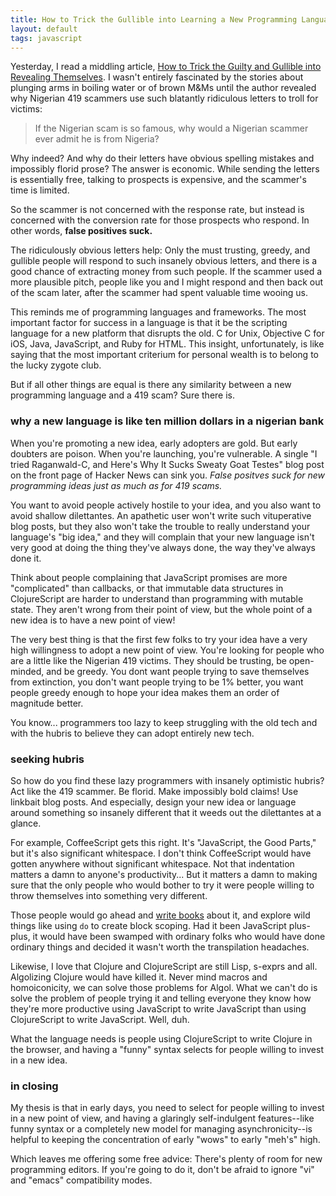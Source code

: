 ```yaml
---
title: How to Trick the Gullible into Learning a New Programming Language
layout: default
tags: javascript
---
```


Yesterday, I read a middling article, [How to Trick the Guilty and Gullible into Revealing Themselves][1]. I wasn't entirely fascinated by the stories about plunging arms in boiling water or of brown M&Ms until the author revealed why Nigerian 419 scammers use such blatantly ridiculous letters to troll for victims:

[1]: http://online.wsj.com/articles/how-to-trick-the-guilty-and-gullible-into-revealing-themselves-1399680248

> If the Nigerian scam is so famous, why would a Nigerian scammer ever admit he is from Nigeria?

Why indeed? And why do their letters have obvious spelling mistakes and impossibly florid prose? The answer is economic. While sending the letters is essentially free, talking to prospects is expensive, and the scammer's time is limited.

So the scammer is not concerned with the response rate, but instead is concerned with the conversion rate for those prospects who respond. In other words, **false positives suck.**

The ridiculously obvious letters help: Only the must trusting, greedy, and gullible people will respond to such insanely obvious letters, and there is a good chance of extracting money from such people. If the scammer used a more plausible pitch, people like you and I might respond and then back out of the scam later, after the scammer had spent valuable time wooing us.

This reminds me of programming languages and frameworks. The most important factor for success in a language is that it be the scripting language for a new platform that disrupts the old. C for Unix, Objective C for iOS, Java, JavaScript, and Ruby for HTML. This insight, unfortunately, is like saying that the most important criterium for personal wealth is to belong to the lucky zygote club.

But if all other things are equal is there any similarity between a new programming language and a 419 scam? Sure there is.

### why a new language is like ten million dollars in a nigerian bank

When you're promoting a new idea, early adopters are gold. But early doubters are poison. When you're launching, you're vulnerable. A single "I tried Raganwald-C, and Here's Why It Sucks Sweaty Goat Testes" blog post on the front page of Hacker News can sink you. *False positves suck for new programming ideas just as much as for 419 scams.*

You want to avoid people actively hostile to your idea, and you also want to avoid shallow dilettantes. An apathetic user won't write such vituperative blog posts, but they also won't take the trouble to really understand your language's "big idea," and they will complain that your new language isn't very good at doing the thing they've always done, the way they've always done it.

Think about people complaining that JavaScript promises are more "complicated" than callbacks, or that immutable data structures in ClojureScript are harder to understand than programming with mutable state. They aren't wrong from their point of view, but the whole point of a new idea is to have a new point of view!

The very best thing is that the first few folks to try your idea have a very high willingness to adopt a new point of view. You're looking for people who are a little like the Nigerian 419 victims. They should be trusting, be open-minded, and be greedy. You dont want people trying to save themselves from extinction, you don't want people trying to be 1% better, you want people greedy enough to hope your idea makes them an order of magnitude better.

You know... programmers too lazy to keep struggling with the old tech and with the hubris to believe they can adopt entirely new tech.

### seeking hubris

So how do you find these lazy programmers with insanely optimistic hubris? Act like the 419 scammer. Be florid. Make impossibly bold claims! Use linkbait blog posts. And especially, design your new idea or language around something so insanely different that it weeds out the dilettantes at a glance.

For example, CoffeeScript gets this right. It's "JavaScript, the Good Parts," but it's also significant whitespace. I don't think CoffeeScript would have gotten anywhere without significant whitespace. Not that indentation matters a damn to anyone's productivity... But it matters a damn to making sure that the only people who would bother to try it were people willing to throw themselves into something very different.

Those people would go ahead and [write books][2] about it, and explore wild things like using `do` to create block scoping. Had it been JavaScript plus-plus, it would have been swamped with ordinary folks who would have done ordinary things and decided it wasn't worth the transpilation headaches.

[2]: https://leanpub.com/coffeescript-ristretto "CoffeeScript Ristretto, of course!"

Likewise, I love that Clojure and ClojureScript are still Lisp, s-exprs and all. Algolizing Clojure would have killed it. Never mind macros and homoiconicity, we can solve those problems for Algol. What we can't do is solve the problem of people trying it and telling everyone they know how they're more productive using JavaScript to write JavaScript than using ClojureScript to write JavaScript. Well, duh.

What the language needs is people using ClojureScript to write Clojure in the browser, and having a "funny" syntax selects for people willing to invest in a new idea.

### in closing

My thesis is that in early days, you need to select for people willing to invest in a new point of view, and having a glaringly self-indulgent features--like funny syntax or a completely new model for managing asynchronicity--is helpful to keeping the concentration of early "wows" to early "meh's" high.

Which leaves me offering some free advice: There's plenty of room for new programming editors. If you're going to do it, don't be afraid to ignore "vi" and "emacs" compatibility modes.
